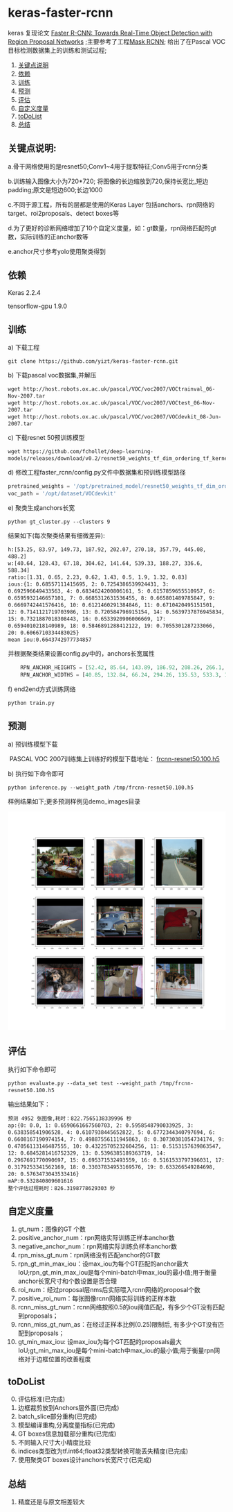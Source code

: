 # keras-faster-rcnn

keras 复现论文 [Faster R-CNN: Towards Real-Time Object Detection with Region Proposal Networks](https://arxiv.org/pdf/1504.08083.pdf) ;主要参考了工程[Mask RCNN](https://github.com/matterport/Mask_RCNN); 给出了在Pascal VOC目标检测数据集上的训练和测试过程;

1. [关键点说明](#关键点说明)
2. [依赖](#依赖)
3. [训练](#训练)
4. [预测](#预测)
5. [评估](#评估)
6. [自定义度量](#自定义度量)
7. [toDoList](#toDoList)
8. [总结](#总结)

## 关键点说明:

a.骨干网络使用的是resnet50;Conv1~4用于提取特征;Conv5用于rcnn分类

b.训练输入图像大小为720*720; 将图像的长边缩放到720,保持长宽比,短边padding;原文是短边600;长边1000

c.不同于源工程，所有的层都是使用的Keras Layer 包括anchors、rpn网络的target、roi2proposals、detect boxes等

d.为了更好的诊断网络增加了10个自定义度量，如：gt数量，rpn网络匹配的gt数，实际训练的正anchor数等

e.anchor尺寸参考yolo使用聚类得到


## 依赖

Keras 2.2.4

tensorflow-gpu 1.9.0



## 训练

a) 下载工程

```shell
git clone https://github.com/yizt/keras-faster-rcnn.git
```

b) 下载pascal voc数据集,并解压

```shell
wget http://host.robots.ox.ac.uk/pascal/VOC/voc2007/VOCtrainval_06-Nov-2007.tar
wget http://host.robots.ox.ac.uk/pascal/VOC/voc2007/VOCtest_06-Nov-2007.tar
wget http://host.robots.ox.ac.uk/pascal/VOC/voc2007/VOCdevkit_08-Jun-2007.tar
```

c) 下载resnet 50预训练模型

```shell
wget https://github.com/fchollet/deep-learning-models/releases/download/v0.2/resnet50_weights_tf_dim_ordering_tf_kernels_notop.h5
```

d) 修改工程faster_rcnn/config.py文件中数据集和预训练模型路径

```python
pretrained_weights = '/opt/pretrained_model/resnet50_weights_tf_dim_ordering_tf_kernels_notop.h5'
voc_path = '/opt/dataset/VOCdevkit'
```

e) 聚类生成anchors长宽
```shell
python gt_cluster.py --clusters 9
```
   结果如下(每次聚类结果有细微差异):
```shell
h:[53.25, 83.97, 149.73, 187.92, 202.07, 270.18, 357.79, 445.08, 488.2] 
w:[40.64, 128.43, 67.18, 304.62, 141.64, 539.33, 188.27, 336.6, 588.34]
ratio:[1.31, 0.65, 2.23, 0.62, 1.43, 0.5, 1.9, 1.32, 0.83]
ious:{1: 0.68557111415695, 2: 0.7254386539924431, 3: 0.692596649433563, 4: 0.6834624200806161, 5: 0.6157859655510957, 6: 0.6595932146657101, 7: 0.6685312631536455, 8: 0.665801489785847, 9: 0.6669742441576416, 10: 0.6121460291384846, 11: 0.6710420495151501, 12: 0.7141121719703986, 13: 0.720584796915154, 14: 0.5639737876945834, 15: 0.7321887018308443, 16: 0.6533920906006669, 17: 0.6594010218140989, 18: 0.5846891288412122, 19: 0.7055301287233066, 20: 0.6066710334483025}
mean iou:0.6643742977734857
```
   并根据聚类结果设置config.py中的，anchors长宽属性
```python
    RPN_ANCHOR_HEIGHTS = [52.42, 85.64, 143.89, 186.92, 208.26, 266.1, 359.72, 446.26, 484.92]
    RPN_ANCHOR_WIDTHS = [40.85, 132.84, 66.24, 294.26, 135.53, 533.3, 190.26, 339.55, 591.88]
```
f) end2end方式训练网络
```shell
python train.py
```

## 预测

a) 预训练模型下载

​    PASCAL VOC 2007训练集上训练好的模型下载地址： [frcnn-resnet50.100.h5](https://drive.google.com/file/d/1HEU0BFkU4l31DsHh-47XkjbiZaNEShAV/view?usp=sharing)


b) 执行如下命令即可

```shell
python inference.py --weight_path /tmp/frcnn-resnet50.100.h5
```

样例结果如下;更多预测样例见demo_images目录

![examples](demo_images/inferece_examples.2.png)


## 评估

执行如下命令即可

```shell
python evaluate.py --data_set test --weight_path /tmp/frcnn-resnet50.100.h5
```

输出结果如下：

```shell
预测 4952 张图像,耗时：822.7565138339996 秒
ap:{0: 0.0, 1: 0.6590661667560703, 2: 0.5958548790033925, 3: 0.638358541906528, 4: 0.6107938445652822, 5: 0.6772344340797694, 6: 0.6608167190974154, 7: 0.49887556111945863, 8: 0.30730381054734174, 9: 0.47056113146487555, 10: 0.43225705232604256, 11: 0.5153157639863547, 12: 0.6845281416752329, 13: 0.5396385189363719, 14: 0.2967691770090697, 15: 0.695371532493559, 16: 0.5161533797396031, 17: 0.3179253341562169, 18: 0.33037834953169576, 19: 0.633266549284698, 20: 0.5763473043533416}
mAP:0.532840809601616
整个评估过程耗时：826.3198778629303 秒
```

## 自定义度量

1. gt_num：图像的GT 个数
2. positive_anchor_num：rpn网络实际训练正样本anchor数
3. negative_anchor_num：rpn网络实际训练负样本anchor数
4. rpn_miss_gt_num：rpn网络没有匹配anchor的GT数
5. rpn_gt_min_max_iou：设max_iou为每个GT匹配的anchor最大IoU;rpn_gt_min_max_iou是每个mini-batch中max_iou的最小值;用于衡量anchor长宽尺寸和个数设置是否合理
6. roi_num：经过proposal层nms后实际喂入rcnn网络的proposal个数
7. positive_roi_num：每张图像rcnn网络实际训练的正样本数
8. rcnn_miss_gt_num：rcnn网络按照0.5的iou阈值匹配，有多少个GT没有匹配到proposals；
9. rcnn_miss_gt_num_as：在经过正样本比例(0.25)限制后, 有多少个GT没有匹配到proposals；
10. gt_min_max_iou: 设max_iou为每个GT匹配的proposals最大IoU;gt_min_max_iou是每个mini-batch中max_iou的最小值;用于衡量rpn网络对于边框位置的改善程度                  


## toDoList
0. 评估标准(已完成)
1. 边框裁剪放到Anchors层外面(已完成)
2. batch_slice部分重构(已完成)
3. 模型编译重构,分离度量指标(已完成)
4. GT boxes信息加载部分重构(已完成)
5. 不同输入尺寸大小精度比较
6. indices类型改为tf.int64;float32类型转换可能丢失精度(已完成)
7. 使用聚类GT boxes设计anchors长宽尺寸(已完成)


## 总结
1. 精度还是与原文相差较大
